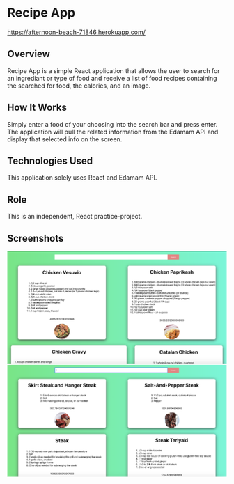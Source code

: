 # Recipe App
https://afternoon-beach-71846.herokuapp.com/
## Overview
Recipe App is a simple React application that allows the user to search for an ingrediant or type of food and receive a list of food recipes containing the searched for food, the calories, and an image.
## How It Works
Simply enter a food of your choosing into the search bar and press enter. The application will pull the related information from the Edamam API and display that selected info on the screen.
## Technologies Used
This application solely uses React and Edamam API.
## Role
This is an independent, React practice-project.
## Screenshots
![](readmeimages/1.png)
![](readmeimages/2.png)
